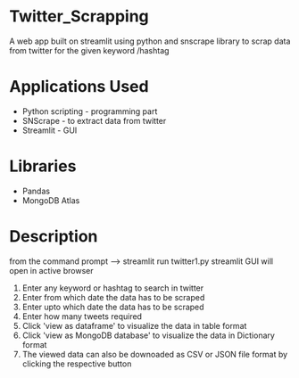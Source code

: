 # Twitter_Scrapping
A web app built on streamlit using python and snscrape library to scrap data from twitter for the given keyword /hashtag

# Applications Used
- Python scripting - programming part
- SNScrape - to extract data from twitter
- Streamlit - GUI

# Libraries
- Pandas
- MongoDB Atlas

# Description
from the command prompt --> streamlit run twitter1.py
streamlit GUI will open in active browser

1. Enter any keyword or hashtag to search in twitter
2. Enter from which date the data has to be scraped
3. Enter upto which date the data has to be scraped
4. Enter how many tweets required
5. Click 'view as dataframe' to visualize the data in table format
6. Click 'view as MongoDB database' to visualize the data in Dictionary format
7. The viewed data can also be downoaded as CSV or JSON file format by clicking the respective button

